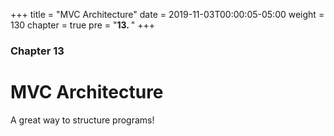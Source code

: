 +++
title = "MVC Architecture"
date = 2019-11-03T00:00:05-05:00
weight = 130
chapter = true
pre = "<b>13. </b>"
+++

### Chapter 13

# MVC Architecture

A great way to structure programs!
